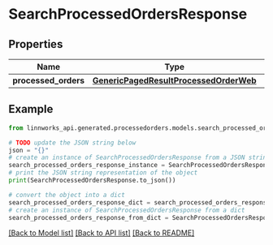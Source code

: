# SearchProcessedOrdersResponse


## Properties

Name | Type | Description | Notes
------------ | ------------- | ------------- | -------------
**processed_orders** | [**GenericPagedResultProcessedOrderWeb**](GenericPagedResultProcessedOrderWeb.md) |  | [optional] 

## Example

```python
from linnworks_api.generated.processedorders.models.search_processed_orders_response import SearchProcessedOrdersResponse

# TODO update the JSON string below
json = "{}"
# create an instance of SearchProcessedOrdersResponse from a JSON string
search_processed_orders_response_instance = SearchProcessedOrdersResponse.from_json(json)
# print the JSON string representation of the object
print(SearchProcessedOrdersResponse.to_json())

# convert the object into a dict
search_processed_orders_response_dict = search_processed_orders_response_instance.to_dict()
# create an instance of SearchProcessedOrdersResponse from a dict
search_processed_orders_response_from_dict = SearchProcessedOrdersResponse.from_dict(search_processed_orders_response_dict)
```
[[Back to Model list]](../README.md#documentation-for-models) [[Back to API list]](../README.md#documentation-for-api-endpoints) [[Back to README]](../README.md)


